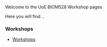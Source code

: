Welcome to the UoE BIOM528 Workshop pages

Here you will find ..


### Workshops

* [Workshops](https://uoe-biom528.github.io/workshops/)
